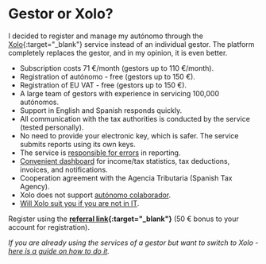 # Gestor or Xolo?

I decided to register and manage my autónomo through the [Xolo](https://bit.ly/xolosignup){:target="_blank"} service
instead of an individual gestor. The platform completely replaces the gestor, and in my opinion, it is even better.

- Subscription costs 71 €/month (gestors up to 110 €/month).
- Registration of autónomo - free (gestors up to 150 €).
- Registration of EU VAT - free (gestors up to 150 €).
- A large team of gestors with experience in servicing 100,000 autónomos.
- Support in English and Spanish responds quickly.
- All communication with the tax authorities is conducted by the service (tested personally).
- No need to provide your electronic key, which is safer. The service submits reports using its own keys.
- The service is [responsible for errors](#responsibility-in-case-of-error) in reporting.
- [Convenient dashboard](#dashboard-demo-tutorials) for income/tax statistics, tax deductions, invoices, and
  notifications.
- Cooperation agreement with the Agencia Tributaria (Spanish Tax Agency).
- Xolo does not support [autónomo colaborador](#autónomo-colaborador).
- [Will Xolo suit you if you are not in IT](#is-xolo-suitable-for-you-if-you-are-not-from-it).

Register using the **[referral link](https://bit.ly/xolosignup){:target="_blank"}** (50 € bonus to your account for
registration).

_If you are already using the services of a gestor but want to switch to Xolo -
[here is a guide on how to do it](#gestor-to-xolo-transition)._
